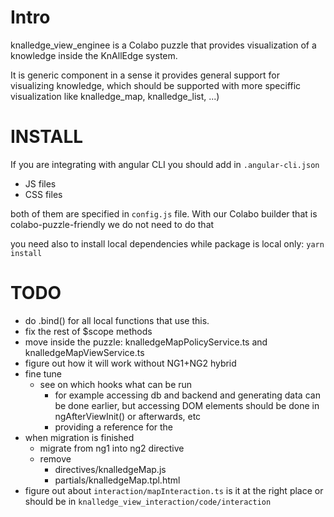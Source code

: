 # Intro

knalledge_view_enginee is a Colabo puzzle that provides visualization of a knowledge inside the KnAllEdge system.

It is generic component in a sense it provides general support for visualizing knowledge, which should be supported with more speciffic visualization like knalledge_map, knalledge_list, ...)

# INSTALL

If you are integrating with angular CLI you should add in `.angular-cli.json`
- JS files
- CSS files

both of them are specified in `config.js` file. With our Colabo builder that is colabo-puzzle-friendly we do not need to do that

you need also to install local dependencies while package is local only: `yarn install`

# TODO

- do .bind() for all local functions that use this.
- fix the rest of $scope methods
- move inside the puzzle: knalledgeMapPolicyService.ts and knalledgeMapViewService.ts
- figure out how it will work without NG1+NG2 hybrid
- fine tune
  - see on which hooks what can be run
    - for example accessing db and backend and generating data can be done earlier, but accessing DOM elements should be done in ngAfterViewInit() or afterwards, etc
    - providing a reference for the
- when migration is finished
  - migrate from ng1 into ng2 directive
  - remove
    - directives/knalledgeMap.js
    - partials/knalledgeMap.tpl.html
- figure out about `interaction/mapInteraction.ts` is it at the right place or should be in `knalledge_view_interaction/code/interaction`
